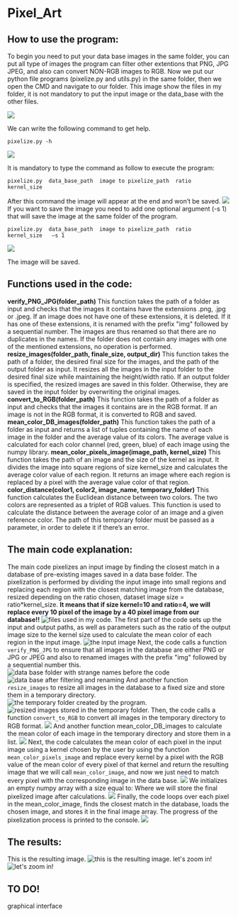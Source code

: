 # Pixel_Art

## How to use the program:

To begin you need to put your data base images in the same folder, you can put all type of images the program can filter other extentions that PNG, JPG JPEG, and also can convert NON-RGB images to RGB.
Now we put our python file programs (pixelize.py and utils.py) in the same folder, then we open the CMD and navigate to our folder.
This image show the files in my folder, it is not mandatory to put the input image or the data_base with the other files.

![](https://github.com/ChehabiMed/Pixel_Art/blob/main/readme_pictures/Capture1.JPG)

We can write the following command to get help.
```
pixelize.py -h
```
![](https://github.com/ChehabiMed/Pixel_Art/blob/main/readme_pictures/Capture2.JPG)

It is mandatory to type the command as follow to execute the program:
``` 
pixelize.py  data_base_path  image to pixelize_path  ratio  kernel_size
```
After this command the image will appear at the end and won’t be saved.
![](https://github.com/ChehabiMed/Pixel_Art/blob/main/readme_pictures/Capture3.JPG)
If you want to save the image you need to add one optional argument (-s 1) that will save the image at the same folder of the program.
``` 
pixelize.py  data_base_path  image to pixelize_path  ratio  kernel_size   –s 1	
``` 
![](https://github.com/ChehabiMed/Pixel_Art/blob/main/readme_pictures/Capture4.JPG)

The image will be saved.
## Functions used in the code:
**verify_PNG_JPG(folder_path)**
This function takes the path of a folder as input and checks that the images it contains have the extensions .png, .jpg or .jpeg. If an image does not have one of these extensions, it is deleted. If it has one of these extensions, it is renamed with the prefix "img" followed by a sequential number. The images are thus renamed so that there are no duplicates in the names. If the folder does not contain any images with one of the mentioned extensions, no operation is performed.
**resize_images(folder_path, finale_size, output_dir)**
This function takes the path of a folder, the desired final size for the images, and the path of the output folder as input. It resizes all the images in the input folder to the desired final size while maintaining the height/width ratio. If an output folder is specified, the resized images are saved in this folder. Otherwise, they are saved in the input folder by overwriting the original images.
**convert_to_RGB(folder_path)**
This function takes the path of a folder as input and checks that the images it contains are in the RGB format. If an image is not in the RGB format, it is converted to RGB and saved.
**mean_color_DB_images(folder_path)**
This function takes the path of a folder as input and returns a list of tuples containing the name of each image in the folder and the average value of its colors. The average value is calculated for each color channel (red, green, blue) of each image using the numpy library.
**mean_color_pixels_image(image_path, kernel_size)**
This function takes the path of an image and the size of the kernel as input. It divides the image into square regions of size kernel_size and calculates the average color value of each region. It returns an image where each region is replaced by a pixel with the average value color of that region.
**color_distance(color1, color2, image_name, temporary_folder)**
This function calculates the Euclidean distance between two colors. The two colors are represented as a triplet of RGB values. This function is used to calculate the distance between the average color of an image and a given reference color. The path of this temporary folder must be passed as a parameter, in order to delete it if there’s an error.
## The main code explanation:
The main code pixelizes an input image by finding the closest match in a database of pre-existing images saved in a data base folder.  The pixelization is performed by dividing the input image into small regions and replacing each region with the closest matching image from the database, resized depending on the ratio chosen, dataset image size = ratio*kernel_size.
**It means that if size kernel=10 and ratio=4, we will replace every 10 pixel of the image by a 40 pixel image from our database!!**
![files used in my code.](https://github.com/ChehabiMed/Pixel_Art/blob/main/readme_pictures/Capture5.JPG)
The first part of the code sets up the input and output paths, as well as parameters such as the ratio of the output image size to the kernel size used to calculate the mean color of each region in the input image.
![the input image](https://github.com/ChehabiMed/Pixel_Art/blob/main/readme_pictures/Capture6.JPG)
Next, the code calls a function ```verify_PNG_JPG``` to ensure that all images in the database are either PNG or JPG or JPEG and also to renamed images with the prefix "img" followed by a sequential number this.
![data base folder with strange names before the code](https://github.com/ChehabiMed/Pixel_Art/blob/main/readme_pictures/Capture7.JPG)
![data base after filtering and renaming](https://github.com/ChehabiMed/Pixel_Art/blob/main/readme_pictures/Capture8.JPG)
And another function ```resize_images``` to resize all images in the database to a fixed size and store them in a temporary directory.
![the temporary folder created by the program.](https://github.com/ChehabiMed/Pixel_Art/blob/main/readme_pictures/Capture9.JPG)
![resized images stored in the temporary folder.](https://github.com/ChehabiMed/Pixel_Art/blob/main/readme_pictures/Capture10.JPG)
Then, the code calls a function ```convert_to_RGB``` to convert all images in the temporary directory to RGB format.
![](https://github.com/ChehabiMed/Pixel_Art/blob/main/readme_pictures/Capture11.JPG)
And another function mean_color_DB_images to calculate the mean color of each image in the temporary directory and store them in a list.
![](https://github.com/ChehabiMed/Pixel_Art/blob/main/readme_pictures/Capture12.JPG)
Next, the code calculates the mean color of each pixel in the input image using a kernel chosen by the user by using the function ```mean_color_pixels_image``` and replace every kernel by a pixel with the RGB value of the mean color of every pixel of that kernel and return the resulting image that we will call ```mean_color_image```, and now we just need to match every pixel with the corresponding image in the data base.
![](https://github.com/ChehabiMed/Pixel_Art/blob/main/readme_pictures/Capture13.JPG)
We initializes an empty numpy array with a size equal to:
Where we will store the final pixelized image after calculations.
![](https://github.com/ChehabiMed/Pixel_Art/blob/main/readme_pictures/Capture14.JPG)
Finally, the code loops over each pixel in the mean_color_image, finds the closest match in the database, loads the chosen image, and stores it in the final image array. The progress of the pixelization process is printed to the console.
![](https://github.com/ChehabiMed/Pixel_Art/blob/main/readme_pictures/Capture15.JPG)
## The results:
This is the resulting image.
![this is the resulting image.](https://github.com/ChehabiMed/Pixel_Art/blob/main/readme_pictures/Capture16.JPG)
let's zoom in!
![let's zoom in!](https://github.com/ChehabiMed/Pixel_Art/blob/main/readme_pictures/Capture17.JPG)
## TO DO!
graphical interface




